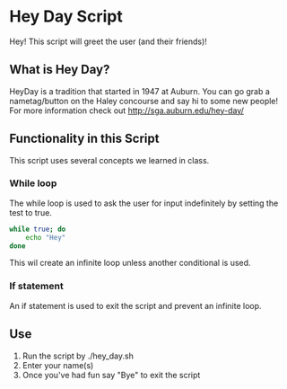 # Hey Day Script  
Hey! This script will greet the user (and their friends)!

## What is Hey Day?  
HeyDay is a tradition that started in 1947 at Auburn. You can go grab a nametag/button on the Haley concourse and say hi to some new people!  
For more information check out http://sga.auburn.edu/hey-day/

## Functionality in this Script  
This script uses several concepts we learned in class.

### While loop  
The while loop is used to ask the user for input indefinitely by setting the test to true.
```bash
while true; do
	echo "Hey"
done
```

This wil create an infinite loop unless another conditional is used.

### If statement  
An if statement is used to exit the script and prevent an infinite loop.

## Use  
1. Run the script by ./hey_day.sh
2. Enter your name(s)
3. Once you've had fun say "Bye" to exit the script

